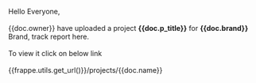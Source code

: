Hello Everyone, 
<br>
<br>
{{doc.owner}} have uploaded a project <b>{{doc.p_title}}</b> for <b>{{doc.brand}}</b> Brand, track report here.
<br>
<br>
To view it click on below link
<br>
<br>
{{frappe.utils.get_url()}}/projects/{{doc.name}}